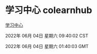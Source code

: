 # 学习中心 colearnhub
[学习中心](http://59.174.27.195:56308/colearnhub/)

2022年 06月 04日 星期六 09:40:02 CST

2022年 06月 04日 星期六 01:40:03 GMT
